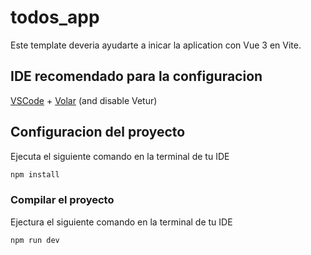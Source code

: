 # todos_app

Este template deveria ayudarte a inicar la aplication con Vue 3 en Vite.

## IDE recomendado para la configuracion

[VSCode](https://code.visualstudio.com/) + [Volar](https://marketplace.visualstudio.com/items?itemName=Vue.volar) (and disable Vetur) 

## Configuracion del proyecto

Ejecuta el siguiente comando en la terminal de tu IDE

```sh
npm install
```

### Compilar el proyecto

Ejectura el siguiente comando en la terminal de tu IDE

```sh
npm run dev
```
